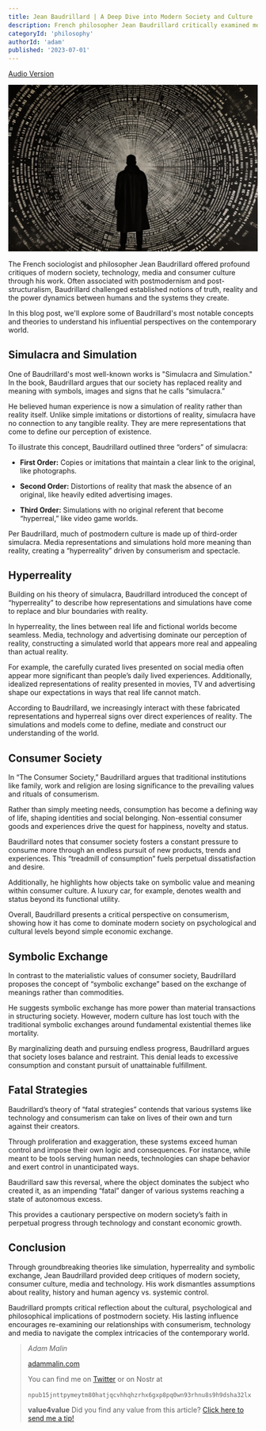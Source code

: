 ```yaml
---
title: Jean Baudrillard | A Deep Dive into Modern Society and Culture
description: French philosopher Jean Baudrillard critically examined modern society and culture. He challenged notions of reality, consumerism, media, technology and their implications. Explore Baudrillard's groundbreaking concepts like simulation, hyperreality and symbolic exchange in my latest blog post.
categoryId: 'philosophy'
authorId: 'adam'
published: '2023-07-01'
---
```


[Audio Version](https://soundcloud.com/user-653341896/jean-baudrillard)



![](https://raw.githubusercontent.com/KeepCreatingOnline/adams-blog/main/audio/jean-baudrillard/jean-baudrillard.png)


The French sociologist and philosopher Jean Baudrillard offered profound critiques of modern society, technology, media and consumer culture through his work. Often associated with postmodernism and post-structuralism, Baudrillard challenged established notions of truth, reality and the power dynamics between humans and the systems they create.

In this blog post, we'll explore some of Baudrillard's most notable concepts and theories to understand his influential perspectives on the contemporary world.

## Simulacra and Simulation

One of Baudrillard's most well-known works is "Simulacra and Simulation." In the book, Baudrillard argues that our society has replaced reality and meaning with symbols, images and signs that he calls “simulacra.” 

He believed human experience is now a simulation of reality rather than reality itself. Unlike simple imitations or distortions of reality, simulacra have no connection to any tangible reality. They are mere representations that come to define our perception of existence.

To illustrate this concept, Baudrillard outlined three “orders” of simulacra:

- **First Order:** Copies or imitations that maintain a clear link to the original, like photographs.

- **Second Order:** Distortions of reality that mask the absence of an original, like heavily edited advertising images. 

- **Third Order:** Simulations with no original referent that become “hyperreal,” like video game worlds. 

Per Baudrillard, much of postmodern culture is made up of third-order simulacra. Media representations and simulations hold more meaning than reality, creating a “hyperreality” driven by consumerism and spectacle.

## Hyperreality

Building on his theory of simulacra, Baudrillard introduced the concept of “hyperreality” to describe how representations and simulations have come to replace and blur boundaries with reality. 

In hyperreality, the lines between real life and fictional worlds become seamless. Media, technology and advertising dominate our perception of reality, constructing a simulated world that appears more real and appealing than actual reality.

For example, the carefully curated lives presented on social media often appear more significant than people’s daily lived experiences. Additionally, idealized representations of reality presented in movies, TV and advertising shape our expectations in ways that real life cannot match.

According to Baudrillard, we increasingly interact with these fabricated representations and hyperreal signs over direct experiences of reality. The simulations and models come to define, mediate and construct our understanding of the world.

## Consumer Society

In “The Consumer Society,” Baudrillard argues that traditional institutions like family, work and religion are losing significance to the prevailing values and rituals of consumerism. 

Rather than simply meeting needs, consumption has become a defining way of life, shaping identities and social belonging. Non-essential consumer goods and experiences drive the quest for happiness, novelty and status.

Baudrillard notes that consumer society fosters a constant pressure to consume more through an endless pursuit of new products, trends and experiences. This “treadmill of consumption” fuels perpetual dissatisfaction and desire.

Additionally, he highlights how objects take on symbolic value and meaning within consumer culture. A luxury car, for example, denotes wealth and status beyond its functional utility. 

Overall, Baudrillard presents a critical perspective on consumerism, showing how it has come to dominate modern society on psychological and cultural levels beyond simple economic exchange.

## Symbolic Exchange

In contrast to the materialistic values of consumer society, Baudrillard proposes the concept of “symbolic exchange” based on the exchange of meanings rather than commodities. 

He suggests symbolic exchange has more power than material transactions in structuring society. However, modern culture has lost touch with the traditional symbolic exchanges around fundamental existential themes like mortality.

By marginalizing death and pursuing endless progress, Baudrillard argues that society loses balance and restraint. This denial leads to excessive consumption and constant pursuit of unattainable fulfillment.

## Fatal Strategies

Baudrillard’s theory of “fatal strategies” contends that various systems like technology and consumerism can take on lives of their own and turn against their creators. 

Through proliferation and exaggeration, these systems exceed human control and impose their own logic and consequences. For instance, while meant to be tools serving human needs, technologies can shape behavior and exert control in unanticipated ways.

Baudrillard saw this reversal, where the object dominates the subject who created it, as an impending “fatal” danger of various systems reaching a state of autonomous excess. 

This provides a cautionary perspective on modern society’s faith in perpetual progress through technology and constant economic growth.

## Conclusion

Through groundbreaking theories like simulation, hyperreality and symbolic exchange, Jean Baudrillard provided deep critiques of modern society, consumer culture, media and technology. His work dismantles assumptions about reality, history and human agency vs. systemic control. 

Baudrillard prompts critical reflection about the cultural, psychological and philosophical implications of postmodern society. His lasting influence encourages re-examining our relationships with consumerism, technology and media to navigate the complex intricacies of the contemporary world.


> *Adam Malin*
> 
> [adammalin.com](https://adammalin.com)
> 
> You can find me on [Twitter](https://twitter.com/thePR0M3TH3AN) or on Nostr at
> 
> `npub15jnttpymeytm80hatjqcvhhqhzrhx6gxp8pq0wn93rhnu8s9h9dsha32lx`
> 
>  
> **value4value**
> Did you find any value from this article? [Click here to send me a tip!](https://adammalin.com/tip)
